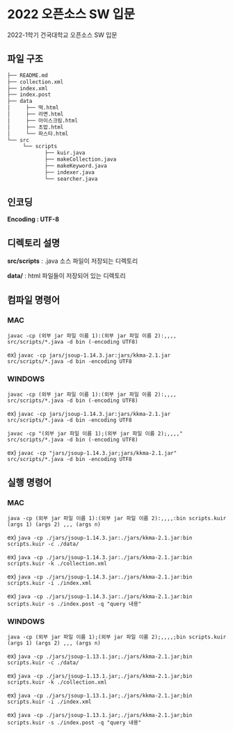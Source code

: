 # 2022 오픈소스 SW 입문

2022-1학기 건국대학교 오픈소스 SW 입문

## 파일 구조

```bash
├── README.md
├── collection.xml
├── index.xml
├── index.post
├── data
│     ├── 떡.html
│     ├── 라면.html
│     ├── 아이스크림.html
│     ├── 초밥.html
│     └── 파스타.html
└── src
     └── scripts
            ├── kuir.java
            ├── makeCollection.java
            ├── makeKeyword.java
            ├── indexer.java 
            └── searcher.java

``` 

## 인코딩

**Encoding : UTF-8**

## 디렉토리 설명

**src/scripts** : .java 소스 파일이 저장되는 디렉토리

**data/** : html 파일들이 저장되어 있는 디렉토리

## 컴파일 명령어

### MAC

`javac -cp (외부 jar 파일 이름 1):(외부 jar 파일 이름 2):,,,, src/scripts/*.java -d bin (-encoding UTF8)`

ex) `javac -cp jars/jsoup-1.14.3.jar:jars/kkma-2.1.jar src/scripts/*.java -d bin -encoding UTF8`

### WINDOWS

`javac -cp (외부 jar 파일 이름 1):(외부 jar 파일 이름 2):,,,, src/scripts/*.java -d bin (-encoding UTF8)`

ex) `javac -cp jars/jsoup-1.14.3.jar:jars/kkma-2.1.jar src/scripts/*.java -d bin -encoding UTF8`

`javac -cp "(외부 jar 파일 이름 1);(외부 jar 파일 이름 2);,,,," src/scripts/*.java -d bin (-encoding UTF8)`

ex) `javac -cp "jars/jsoup-1.14.3.jar;jars/kkma-2.1.jar" src/scripts/*.java -d bin -encoding UTF8`

## 실행 명령어

### MAC

`java -cp (외부 jar 파일 이름 1):(외부 jar 파일 이름 2):,,,,:bin scripts.kuir (args 1) (args 2) ,,, (args n)`

ex) `java -cp ./jars/jsoup-1.14.3.jar:./jars/kkma-2.1.jar:bin scripts.kuir -c ./data/`

ex) `java -cp ./jars/jsoup-1.14.3.jar:./jars/kkma-2.1.jar:bin scripts.kuir -k ./collection.xml`

ex) `java -cp ./jars/jsoup-1.14.3.jar:./jars/kkma-2.1.jar:bin scripts.kuir -i ./index.xml`

ex) `java -cp ./jars/jsoup-1.14.3.jar:./jars/kkma-2.1.jar:bin scripts.kuir -s ./index.post -q "query 내용"`


### WINDOWS

`java -cp (외부 jar 파일 이름 1);(외부 jar 파일 이름 2);,,,,;bin scripts.kuir (args 1) (args 2) ,,, (args n)`

ex) `java -cp ./jars/jsoup-1.13.1.jar;./jars/kkma-2.1.jar;bin scripts.kuir -c ./data/`

ex) `java -cp ./jars/jsoup-1.13.1.jar;./jars/kkma-2.1.jar;bin scripts.kuir -k ./collection.xml`

ex) `java -cp ./jars/jsoup-1.13.1.jar;./jars/kkma-2.1.jar;bin scripts.kuir -i ./index.xml`

ex) `java -cp ./jars/jsoup-1.13.1.jar;./jars/kkma-2.1.jar;bin scripts.kuir -s ./index.post -q "query 내용"`